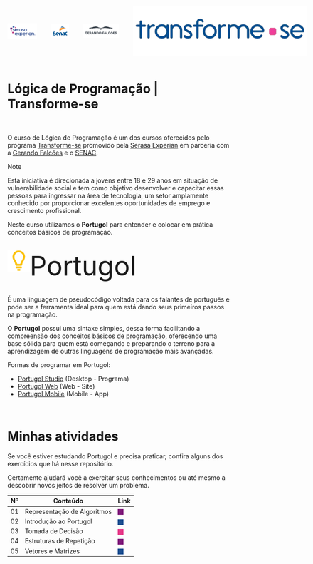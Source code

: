 
<div style="display: flex; gap: 2rem; align-items: center;">
    <img src="./Images/serasaexperian-logo.png" alt="" width="13%" align="center"/>
    <img src="./Images/senac-logo.png" alt="" width="8%" align="center"/>
    <img src="./Images/gerandofalcoes-logo.png" alt="" width="16%" align="center"/>
    <img src="./Images/transformese-logo.png" alt="" width="500" align="center"/>
</div>


<br>
<h1>Lógica de Programação | Transforme-se</h1>
<br>

O curso de Lógica de Programação é um dos cursos oferecidos pelo programa [Transforme-se](https://www.serasaexperian.com.br/transforme-se/) promovido pela [Serasa Experian](https://www.serasaexperian.com.br) em parceria com a [Gerando Falcões](https://gerandofalcoes.com) e o [SENAC](https://www.senac.br).


> [!NOTE]
Esta iniciativa é direcionada a jovens entre 18 e 29 anos em situação de vulnerabilidade social e tem como objetivo desenvolver e capacitar essas pessoas para ingressar na área de tecnologia, um setor amplamente conhecido por proporcionar excelentes oportunidades de emprego e crescimento profissional. 

Neste curso utilizamos o **Portugol** para entender e colocar em prática conceitos básicos de programação. 

<br>


<div style="display: flex;">
    <img src="./Images/simbolo-portugol.png" alt="" width="50" height="50" align="center"/><span style="font-size: 60px;">Portugol</span>
</div>

<br>

 
É uma linguagem de pseudocódigo voltada para os falantes de português e pode ser a ferramenta ideal para quem está dando seus primeiros passos na programação. 

O **Portugol** possui uma sintaxe simples, dessa forma facilitando a compreensão dos conceitos básicos de programação, oferecendo uma base sólida para quem está começando e preparando o terreno para a aprendizagem de outras linguagens de programação mais avançadas.


Formas de programar em Portugol:
- [Portugol Studio](https://univali-lite.github.io/Portugol-Studio/) (Desktop - Programa)
- [Portugol Web](https://portugol.dev) (Web - Site)
- [Portugol Mobile](https://play.google.com/store/apps/details?id=br.erickweil.portugolweb&hl=pt_BR) (Mobile - App)

<br>

# Minhas atividades
Se você estiver estudando Portugol e precisa praticar, confira alguns dos exercícios que há nesse repositório. 

Certamente ajudará você a exercitar seus conhecimentos ou até mesmo a descobrir novos jeitos de resolver um problema. 

| Nº |  Conteúdo  | Link
|  --   |  --         | -- |
| 01    |  Representação de Algoritmos | [<img src="./Images/quadrado1.png" alt="" align="center"/>](./Activities/1-Representacao_de_Algoritmos) |
| 02    |  Introdução ao Portugol | [<img src="./Images/quadrado2.png" alt="" align="center"/>](./Activities/2-Introducao_ao_Portugol) |
| 03    |  Tomada de Decisão | [<img src="./Images/quadrado3.png" alt=""  align="center"/>](./Activities/3-Tomada_de_Decisao) |
| 04    |  Estruturas de Repetição  | [<img src="./Images/quadrado1.png" alt="" align="center"/>](./Activities/4-Estruturas_de_Repeticao) |
| 05    |  Vetores e Matrizes | [<img src="./Images/quadrado2.png" alt=""  align="center"/>](./Activities/5-Vetores_e_Matrizes) |















